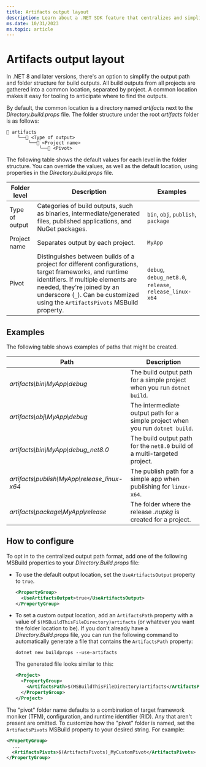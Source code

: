 ```yaml
---
title: Artifacts output layout
description: Learn about a .NET SDK feature that centralizes and simplifies the layout of project outputs.
ms.date: 10/31/2023
ms.topic: article
---
```

# Artifacts output layout

In .NET 8 and later versions, there's an option to simplify the output path and folder structure for build outputs. All build outputs from all projects are gathered into a common location, separated by project. A common location makes it easy for tooling to anticipate where to find the outputs.

By default, the common location is a directory named *artifacts* next to the *Directory.build.props* file. The folder structure under the root *artifacts* folder is as follows:

```Directory
📁 artifacts
    └──📂 <Type of output>
        └──📂 <Project name>
            └──📂 <Pivot>
```

The following table shows the default values for each level in the folder structure. You can override the values, as well as the default location, using properties in the *Directory.build.props* file.

| Folder level | Description | Examples |
|--|--|--|
| Type of output | Categories of build outputs, such as binaries, intermediate/generated files, published applications, and NuGet packages. |`bin`, `obj`, `publish`, `package` |
| Project name | Separates output by each project. | `MyApp` |
| Pivot | Distinguishes between builds of a project for different configurations, target frameworks, and runtime identifiers. If multiple elements are needed, they're joined by an underscore (`_`). Can be customized using the `ArtifactsPivots` MSBuild property. | `debug`, `debug_net8.0`, `release`, `release_linux-x64` |

## Examples

The following table shows examples of paths that might be created.

| Path                                        | Description                                                                    |
|---------------------------------------------|--------------------------------------------------------------------------------|
| *artifacts\bin\MyApp\debug*                 | The build output path for a simple project when you run `dotnet build`.        |
| *artifacts\obj\MyApp\debug*                 | The intermediate output path for a simple project when you run `dotnet build`. |
| *artifacts\bin\MyApp\debug_net8.0*          | The build output path for the `net8.0` build of a multi-targeted project.      |
| *artifacts\publish\MyApp\release_linux-x64* | The publish path for a simple app when publishing for `linux-x64`.             |
| *artifacts\package\MyApp\release*           | The folder where the release *.nupkg* is created for a project.                |

## How to configure

To opt in to the centralized output path format, add one of the following MSBuild properties to your *Directory.Build.props* file:

- To use the default output location, set the `UseArtifactsOutput` property to `true`.

  ```xml
  <PropertyGroup>
    <UseArtifactsOutput>true</UseArtifactsOutput>
  </PropertyGroup>
  ```

- To set a custom output location, add an `ArtifactsPath` property with a value of `$(MSBuildThisFileDirectory)artifacts` (or whatever you want the folder location to be). If you don't already have a *Directory.Build.props* file, you can run the following command to automatically generate a file that contains the `ArtifactsPath` property:

  ```dotnetcli
  dotnet new buildprops --use-artifacts
  ```

  The generated file looks similar to this:

  ```xml
  <Project>
    <PropertyGroup>
      <ArtifactsPath>$(MSBuildThisFileDirectory)artifacts</ArtifactsPath>
    </PropertyGroup>
  </Project>
  ```

The "pivot" folder name defaults to a combination of target framework moniker (TFM), configuration, and runtime identifier (RID). Any that aren't present are omitted. To customize how the "pivot" folder is named, set the `ArtifactsPivots` MSBuild property to your desired string. For example:

```xml
<PropertyGroup>
  ...
  <ArtifactsPivots>$(ArtifactsPivots)_MyCustomPivot</ArtifactsPivots>
</PropertyGroup>
```
